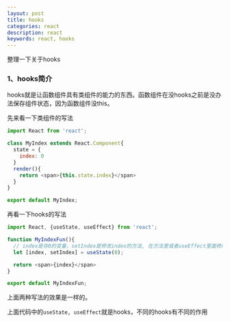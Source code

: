 ```yaml
---
layout: post
title: hooks
categories: react
description: react
keywords: react, hooks
---
```


整理一下关于hooks

### 1、hooks简介

hooks就是让函数组件具有类组件的能力的东西。函数组件在没hooks之前是没办法保存组件状态，因为函数组件没this。

先来看一下类组件的写法

```js
import React from 'react';

class MyIndex extends React.Component{
  state = {
    index: 0
  }
  render(){
    return <span>{this.state.index}</span>
  }
}

export default MyIndex;
```

再看一下hooks的写法

```js
import React, {useState, useEffect} from 'react';

function MyIndexFun(){
  // index是存0的变量，setIndex是修改index的方法, 在方法里或者useEffect里面修改
  let [index, setIndex] = useState(0);

  return <span>{index}</span>
}

export default MyIndexFun;
```

上面两种写法的效果是一样的。

上面代码中的`useState, useEffect`就是hooks，不同的hooks有不同的作用
